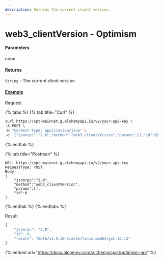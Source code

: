 ```yaml
---
description: Returns the current client version.
---
```


# web3\_clientVersion - Optimism

#### **Parameters**

none

#### **Returns**

`String` - The current client version

#### [**Example**](https://composer.alchemyapi.io/?composer\_state=%7B%22network%22%3A0%2C%22methodName%22%3A%22web3\_clientVersion%22%2C%22paramValues%22%3A%5B%5D%7D)

Request

{% tabs %}
{% tab title="Curl" %}
```bash
curl https://opt-mainnet.g.alchemyapi.io/v2/your-api-key \
-X POST \
-H "Content-Type: application/json" \
-d '{"jsonrpc":"2.0","method":"web3_clientVersion","params":[],"id":0}'
```
{% endtab %}

{% tab title="Postman" %}
```http
URL: https://opt-mainnet.g.alchemyapi.io/v2/your-api-key
RequestType: POST
Body: 
{
    "jsonrpc":"2.0",
    "method":"web3_clientVersion",
    "params":[],
    "id":0
}
```
{% endtab %}
{% endtabs %}

Result

```javascript
{
    "jsonrpc": "2.0",
    "id": 0,
    "result": "Geth/v1.9.10-stable/linux-amd64/go1.15.13"
}
```

{% embed url="https://docs.alchemy.com/alchemy/apis/optimism-api" %}

